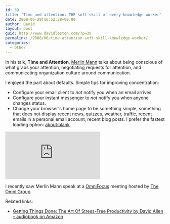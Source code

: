 ```yaml
---
id: 39
title: 'Time and attention: THE soft skill of every knowledge worker'
date: 2008-06-29T16:52:28+00:00
author: David
layout: post
guid: http://www.davidleston.com/?p=39
permalink: /2008/06/time-attention-soft-skill-knowledge-worker/
categories:
  - Other
---
```

In his talk, **Time and Attention**, [Merlin Mann](http://www.43folders.com/ "Merlin Mann of 43 Folders fame") talks about being conscious of what grabs your attention, negotiating requests for attention, and communicating organization culture around communication.

I enjoyed the part about defaults. Simple tips for improving concentration:

  * Configure your email client to _not_ notify you when an email arrives.
  * Configure your instant messenger to _not_ notify you when anyone changes status.
  * Change your browser's home page to be something simple, something that does not display recent news, quizzes, weather, traffic, recent emails in a personal email account, recent blog posts. I prefer the fastest loading option: [about:blank](http://en.wikipedia.org/wiki/About:_URI_scheme#Common_about:_addresses).

<iframe src="https://www.youtube.com/embed/uOgHE5nEq04" frameborder="0" allowfullscreen></iframe>

I recently saw Merlin Mann speak at a [OmniFocus](http://www.omnigroup.com/applications/omnifocus/ "Professional-grade personal task management for Mac OS X") meeting hosted by [The Omni Group](http://www.omnigroup.com/ "The Omni Group develops productivity applications exclusively for Mac OS X").

Related links:

  * [Getting Things Done: The Art Of Stress-Free Productivity by David Allen &#8211; audiobook on Amazon](http://www.amazon.com/gp/product/0743571657?ie=UTF8&tag=davidleston-20&linkCode=as2&camp=1789&creative=9325&creativeASIN=0743571657)